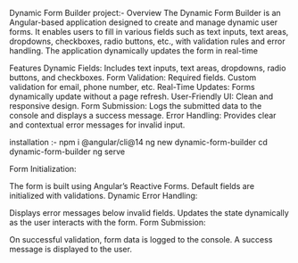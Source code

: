 Dynamic Form Builder project:- Overview The Dynamic Form Builder is an Angular-based application designed to create and manage dynamic user forms. It enables users to fill in various fields such as text inputs, text areas, dropdowns, checkboxes, radio buttons, etc., with validation rules and error handling. The application dynamically updates the form in real-time

Features Dynamic Fields: Includes text inputs, text areas, dropdowns, radio buttons, and checkboxes. Form Validation: Required fields. Custom validation for email, phone number, etc. Real-Time Updates: Forms dynamically update without a page refresh. User-Friendly UI: Clean and responsive design. Form Submission: Logs the submitted data to the console and displays a success message. Error Handling: Provides clear and contextual error messages for invalid input.

installation :- npm i @angular/cli@14 ng new dynamic-form-builder cd dynamic-form-builder ng serve

Form Initialization:

The form is built using Angular’s Reactive Forms. Default fields are initialized with validations. Dynamic Error Handling:

Displays error messages below invalid fields. Updates the state dynamically as the user interacts with the form. Form Submission:

On successful validation, form data is logged to the console. A success message is displayed to the user.
